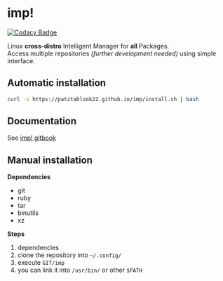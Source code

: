 # <!--S-->imp!

[![Codacy Badge](https://api.codacy.com/project/badge/Grade/ebd51048d4bb4c5983c2f68d3797f4e6)](https://app.codacy.com/manual/patztablook22/imp?utm_source=github.com&utm_medium=referral&utm_content=patztablook22/imp&utm_campaign=Badge_Grade_Dashboard)

Linux **cross-distro** Intelligent Manager for **all** Packages. \
Access multiple repositories _(further development needed)_ using simple interface.

## Automatic installation

```bash
curl -s https://patztablook22.github.io/imp/install.sh | bash
```

## Documentation

See [imp! gitbook](https://patz.gitbook.io/imp/)

## Manual installation

**Dependencies**
  - git
  - ruby
  - tar
  - binutils
  - xz
  
**Steps**
  1. dependencies
  2. clone the repository into `~/.config/`
  3. execute `GIT/imp`
  4. you can link it into `/usr/bin/` or other `$PATH`
